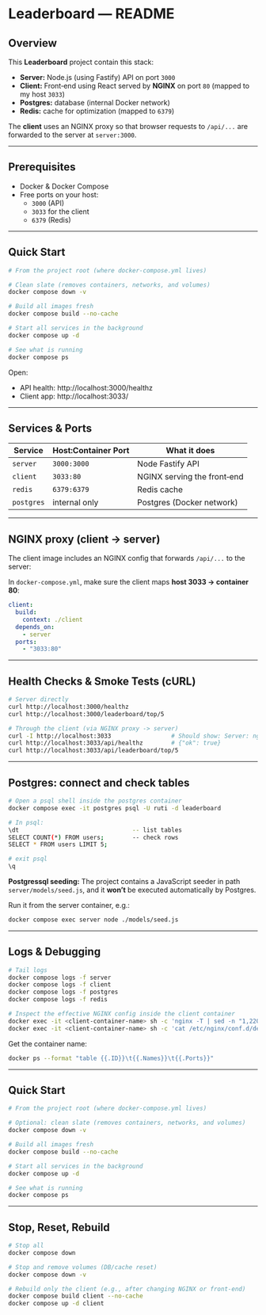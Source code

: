 # Leaderboard — README

## Overview

This **Leaderboard** project contain this stack:

- **Server:** Node.js (using Fastify) API on port `3000`
- **Client:** Front‑end using React served by **NGINX** on port `80` (mapped to my host `3033`)
- **Postgres:** database (internal Docker network)
- **Redis:** cache for optimization (mapped to `6379`)

The **client** uses an NGINX proxy so that browser requests to `/api/...` are forwarded to the server at `server:3000`.

---

## Prerequisites

- Docker & Docker Compose
- Free ports on your host:
  - `3000` (API)
  - `3033` for the client
  - `6379` (Redis)

---

## Quick Start

```bash
# From the project root (where docker-compose.yml lives)

# Clean slate (removes containers, networks, and volumes)
docker compose down -v

# Build all images fresh
docker compose build --no-cache

# Start all services in the background
docker compose up -d

# See what is running
docker compose ps
```

Open:

- API health: http://localhost:3000/healthz
- Client app: http://localhost:3033/

---

## Services & Ports

| Service    | Host:Container Port | What it does                |
| ---------- | ------------------- | --------------------------- |
| `server`   | `3000:3000`         | Node Fastify API            |
| `client`   | `3033:80`           | NGINX serving the front‑end |
| `redis`    | `6379:6379`         | Redis cache                 |
| `postgres` | internal only       | Postgres (Docker network)   |

---

## NGINX proxy (client -> server)

The client image includes an NGINX config that forwards `/api/...` to the server:

In `docker-compose.yml`, make sure the client maps **host 3033 -> container 80**:

```yaml
client:
  build:
    context: ./client
  depends_on:
    - server
  ports:
    - "3033:80"
```

---

## Health Checks & Smoke Tests (cURL)

```bash
# Server directly
curl http://localhost:3000/healthz
curl http://localhost:3000/leaderboard/top/5

# Through the client (via NGINX proxy -> server)
curl -I http://localhost:3033                 # Should show: Server: nginx
curl http://localhost:3033/api/healthz        # {"ok": true}
curl http://localhost:3033/api/leaderboard/top/5
```

---

## Postgres: connect and check tables

```bash
# Open a psql shell inside the postgres container
docker compose exec -it postgres psql -U ruti -d leaderboard

# In psql:
\dt                                -- list tables
SELECT COUNT(*) FROM users;        -- check rows
SELECT * FROM users LIMIT 5;

# exit psql
\q
```

**Postgressql seeding:** The project contains a JavaScript seeder in path `server/models/seed.js`, and it **won’t** be executed automatically by Postgres.

Run it from the server container, e.g.:

```bash
docker compose exec server node ./models/seed.js
```

---

## Logs & Debugging

```bash
# Tail logs
docker compose logs -f server
docker compose logs -f client
docker compose logs -f postgres
docker compose logs -f redis

# Inspect the effective NGINX config inside the client container
docker exec -it <client-container-name> sh -c 'nginx -T | sed -n "1,220p"'
docker exec -it <client-container-name> sh -c 'cat /etc/nginx/conf.d/default.conf'
```

Get the container name:

```bash
docker ps --format "table {{.ID}}\t{{.Names}}\t{{.Ports}}"
```

---

## Quick Start

```bash
# From the project root (where docker-compose.yml lives)

# Optional: clean slate (removes containers, networks, and volumes)
docker compose down -v

# Build all images fresh
docker compose build --no-cache

# Start all services in the background
docker compose up -d

# See what is running
docker compose ps
```

---

## Stop, Reset, Rebuild

```bash
# Stop all
docker compose down

# Stop and remove volumes (DB/cache reset)
docker compose down -v

# Rebuild only the client (e.g., after changing NGINX or front‑end)
docker compose build client --no-cache
docker compose up -d client
```
